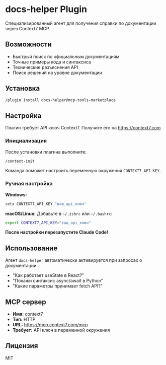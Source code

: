 # docs-helper Plugin

Специализированный агент для получения справки по документации через Context7 MCP.

## Возможности

- Быстрый поиск по официальным документациям
- Точные примеры кода и синтаксиса
- Технические разъяснения API
- Поиск решений на уровне документации

## Установка

```bash
/plugin install docs-helper@mcp-tools-marketplace
```

## Настройка

Плагин требует API ключ Context7. Получите его на https://context7.com

### Инициализация

После установки плагина выполните:

```bash
/context-init
```

Команда поможет настроить переменную окружения `CONTEXT7_API_KEY`.

### Ручная настройка

**Windows:**
```cmd
setx CONTEXT7_API_KEY "ваш_api_ключ"
```

**macOS/Linux:**
Добавьте в `~/.zshrc` или `~/.bashrc`:
```bash
export CONTEXT7_API_KEY="ваш_api_ключ"
```

**После настройки перезапустите Claude Code!**

## Использование

Агент `docs-helper` автоматически активируется при запросах о документации:
- "Как работает useState в React?"
- "Покажи синтаксис async/await в Python"
- "Какие параметры принимает fetch API?"

## MCP сервер

- **Имя:** context7
- **Тип:** HTTP
- **URL:** https://mcp.context7.com/mcp
- **Требует:** API ключ в переменной окружения

## Лицензия

MIT
